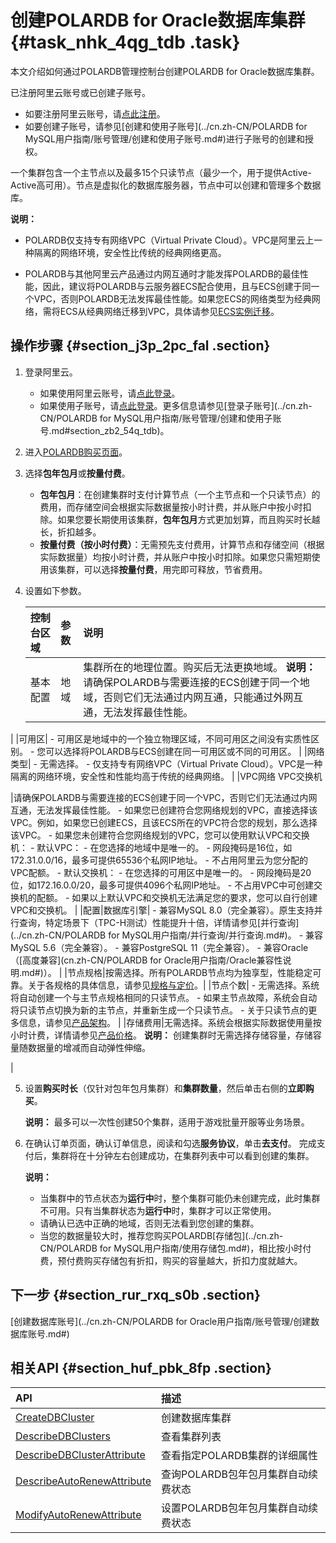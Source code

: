 # 创建POLARDB for Oracle数据库集群 {#task_nhk_4qg_tdb .task}

本文介绍如何通过POLARDB管理控制台创建POLARDB for Oracle数据库集群。

已注册阿里云账号或已创建子账号。

-   如要注册阿里云账号，请[点此注册](https://account.aliyun.com/register/register.htm)。
-   如要创建子账号，请参见[创建和使用子账号](../cn.zh-CN/POLARDB for MySQL用户指南/账号管理/创建和使用子账号.md#)进行子账号的创建和授权。

一个集群包含一个主节点以及最多15个只读节点（最少一个，用于提供Active-Active高可用）。节点是虚拟化的数据库服务器，节点中可以创建和管理多个数据库。

**说明：** 

-   POLARDB仅支持专有网络VPC（Virtual Private Cloud）。VPC是阿里云上一种隔离的网络环境，安全性比传统的经典网络更高。

-   POLARDB与其他阿里云产品通过内网互通时才能发挥POLARDB的最佳性能，因此，建议将POLARDB与云服务器ECS配合使用，且与ECS创建于同一个VPC，否则POLARDB无法发挥最佳性能。如果您ECS的网络类型为经典网络，需将ECS从经典网络迁移到VPC，具体请参见[ECS实例迁移](../../../../../cn.zh-CN/最佳实践/经典网络迁移到VPC/ECS实例迁移.md)。

## 操作步骤 {#section_j3p_2pc_fal .section}

1.  登录阿里云。 
    -   如果使用阿里云账号，请[点此登录](https://account.aliyun.com/login/login.htm)。
    -   如果使用子账号，请[点此登录](https://signin.aliyun.com/login.htm)。更多信息请参见[登录子账号](../cn.zh-CN/POLARDB for MySQL用户指南/账号管理/创建和使用子账号.md#section_zb2_54q_tdb)。
2.  进入[POLARDB购买页面](https://common-buy.aliyun.com/?commodityCode=polardb_sub&regionId=cn-hangzhou)。
3.  选择**包年包月**或**按量付费**。 
    -   **包年包月**：在创建集群时支付计算节点（一个主节点和一个只读节点）的费用，而存储空间会根据实际数据量按小时计费，并从账户中按小时扣除。如果您要长期使用该集群，**包年包月**方式更加划算，而且购买时长越长，折扣越多。
    -   **按量付费（按小时付费）**：无需预先支付费用，计算节点和存储空间（根据实际数据量）均按小时计费，并从账户中按小时扣除。如果您只需短期使用该集群，可以选择**按量付费**，用完即可释放，节省费用。
4.  设置如下参数。 

    |控制台区域|参数|说明|
    |:----|:-|:-|
    |基本配置|地域|集群所在的地理位置。购买后无法更换地域。 **说明：** 请确保POLARDB与需要连接的ECS创建于同一个地域，否则它们无法通过内网互通，只能通过外网互通，无法发挥最佳性能。

 |
    |可用区|     -   可用区是地域中的一个独立物理区域，不同可用区之间没有实质性区别。
    -   您可以选择将POLARDB与ECS创建在同一可用区或不同的可用区。
 |
    |网络类型|     -   无需选择。
    -   仅支持专有网络VPC（Virtual Private Cloud）。VPC是一种隔离的网络环境，安全性和性能均高于传统的经典网络。
 |
    |VPC网络 VPC交换机

 |请确保POLARDB与需要连接的ECS创建于同一个VPC，否则它们无法通过内网互通，无法发挥最佳性能。     -   如果您已创建符合您网络规划的VPC，直接选择该VPC。例如，如果您已创建ECS，且该ECS所在的VPC符合您的规划，那么选择该VPC。
    -   如果您未创建符合您网络规划的VPC，您可以使用默认VPC和交换机：
        -   默认VPC：
            -   在您选择的地域中是唯一的。
            -   网段掩码是16位，如172.31.0.0/16，最多可提供65536个私网IP地址。
            -   不占用阿里云为您分配的VPC配额。
        -   默认交换机：
            -   在您选择的可用区中是唯一的。
            -   网段掩码是20位，如172.16.0.0/20，最多可提供4096个私网IP地址。
            -   不占用VPC中可创建交换机的配额。
    -   如果以上默认VPC和交换机无法满足您的要求，您可以自行创建VPC和交换机。
 |
    |配置|数据库引擎|     -   兼容MySQL 8.0（完全兼容）。原生支持并行查询，特定场景下（TPC-H测试）性能提升十倍，详情请参见[并行查询](../cn.zh-CN/POLARDB for MySQL用户指南/并行查询/并行查询.md#)。
    -   兼容MySQL 5.6（完全兼容）。
    -   兼容PostgreSQL 11（完全兼容）。
    -   兼容Oracle（[高度兼容](cn.zh-CN/POLARDB for Oracle用户指南/Oracle兼容性说明.md#)）。
 |
    |节点规格|按需选择。所有POLARDB节点均为独享型，性能稳定可靠。关于各规格的具体信息，请参见[规格与定价](../cn.zh-CN/产品定价/规格与定价.md#)。|
    |节点个数|     -   无需选择。系统将自动创建一个与主节点规格相同的只读节点。
    -   如果主节点故障，系统会自动将只读节点切换为新的主节点，并重新生成一个只读节点。
    -   关于只读节点的更多信息，请参见[产品架构](https://help.aliyun.com/document_detail/58766.html)。
 |
    |存储费用|无需选择。系统会根据实际数据使用量按小时计费，详情请参见[产品价格](../cn.zh-CN/产品定价/规格与定价.md#)。 **说明：** 创建集群时无需选择存储容量，存储容量随数据量的增减而自动弹性伸缩。

 |

5.  设置**购买时长**（仅针对包年包月集群）和**集群数量**，然后单击右侧的**立即购买**。 

    **说明：** 最多可以一次性创建50个集群，适用于游戏批量开服等业务场景。

6.  在确认订单页面，确认订单信息，阅读和勾选**服务协议**，单击**去支付**。 完成支付后，集群将在十分钟左右创建成功，在集群列表中可以看到创建的集群。

    **说明：** 

    -   当集群中的节点状态为**运行中**时，整个集群可能仍未创建完成，此时集群不可用。只有当集群状态为**运行中**时，集群才可以正常使用。
    -   请确认已选中正确的地域，否则无法看到您创建的集群。
    -   当您的数据量较大时，推荐您购买POLARDB[存储包](../cn.zh-CN/POLARDB for MySQL用户指南/使用存储包.md#)，相比按小时付费，预付费购买存储包有折扣，购买的容量越大，折扣力度就越大。

## 下一步 {#section_rur_rxq_s0b .section}

[创建数据库账号](../cn.zh-CN/POLARDB for Oracle用户指南/账号管理/创建数据库账号.md#)

## 相关API {#section_huf_pbk_8fp .section}

|API|描述|
|:--|:-|
|[CreateDBCluster](../cn.zh-CN/API参考/集群管理/CreateDBCluster.md#)|创建数据库集群|
|[DescribeDBClusters](../cn.zh-CN/API参考/集群管理/DescribeDBClusters.md#)|查看集群列表|
|[DescribeDBClusterAttribute](../cn.zh-CN/API参考/集群管理/DescribeDBClusterAttribute.md#)|查看指定POLARDB集群的详细属性|
|[DescribeAutoRenewAttribute](../cn.zh-CN/API参考/集群管理/DescribeAutoRenewAttribute.md#)|查询POLARDB包年包月集群自动续费状态|
|[ModifyAutoRenewAttribute](../cn.zh-CN/API参考/集群管理/ModifyAutoRenewAttribute.md#)|设置POLARDB包年包月集群自动续费状态|

